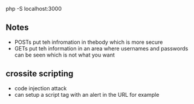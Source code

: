 
php -S localhost:3000

## Notes
- POSTs put teh infromation in thebody which is more secure
- GETs put teh information in an area where usernames and passwords can be seen which is not what you want


## crossite scripting
- code injection attack
- can setup a script tag with an alert in the URL for example